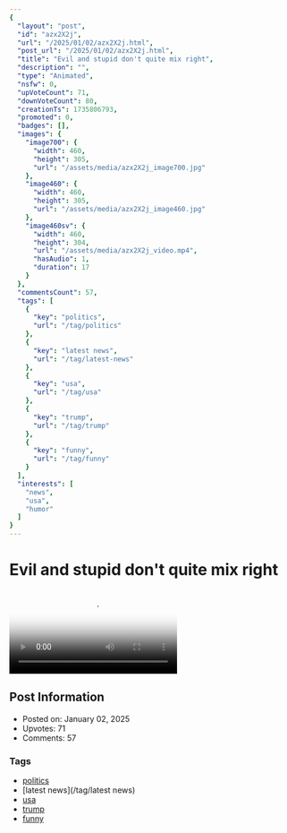 ```yaml
---
{
  "layout": "post",
  "id": "azx2X2j",
  "url": "/2025/01/02/azx2X2j.html",
  "post_url": "/2025/01/02/azx2X2j.html",
  "title": "Evil and stupid don't quite mix right",
  "description": "",
  "type": "Animated",
  "nsfw": 0,
  "upVoteCount": 71,
  "downVoteCount": 80,
  "creationTs": 1735806793,
  "promoted": 0,
  "badges": [],
  "images": {
    "image700": {
      "width": 460,
      "height": 305,
      "url": "/assets/media/azx2X2j_image700.jpg"
    },
    "image460": {
      "width": 460,
      "height": 305,
      "url": "/assets/media/azx2X2j_image460.jpg"
    },
    "image460sv": {
      "width": 460,
      "height": 304,
      "url": "/assets/media/azx2X2j_video.mp4",
      "hasAudio": 1,
      "duration": 17
    }
  },
  "commentsCount": 57,
  "tags": [
    {
      "key": "politics",
      "url": "/tag/politics"
    },
    {
      "key": "latest news",
      "url": "/tag/latest-news"
    },
    {
      "key": "usa",
      "url": "/tag/usa"
    },
    {
      "key": "trump",
      "url": "/tag/trump"
    },
    {
      "key": "funny",
      "url": "/tag/funny"
    }
  ],
  "interests": [
    "news",
    "usa",
    "humor"
  ]
}
---
```


# Evil and stupid don't quite mix right

<video controls playsinline loop poster="/assets/media/azx2X2j_image460.jpg">
  <source src="/assets/media/azx2X2j_video.mp4" type="video/mp4">
  Your browser does not support the video tag.
</video>

## Post Information

- Posted on: January 02, 2025
- Upvotes: 71
- Comments: 57

### Tags

- [politics](/tag/politics)
- [latest news](/tag/latest news)
- [usa](/tag/usa)
- [trump](/tag/trump)
- [funny](/tag/funny)
